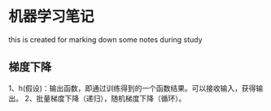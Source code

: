 # 机器学习笔记
this is created for marking down some notes during study


## 梯度下降
1、h(假设)：输出函数，即通过训练得到的一个函数结果。可以接收输入，获得输出。 
2、批量梯度下降（递归），随机梯度下降（循环）。
